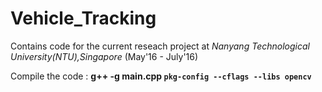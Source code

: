 # Vehicle_Tracking
Contains code for the current reseach project at *Nanyang Technological University(NTU),Singapore* (May'16 - July'16)

Compile the code :  **g++ -g main.cpp `pkg-config --cflags --libs opencv`** 
